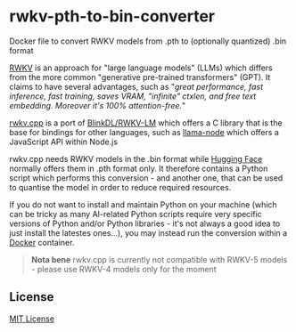 # rwkv-pth-to-bin-converter

Docker file to convert RWKV models from .pth to (optionally quantized) .bin format

[RWKV](https://www.rwkv.com/) is an approach for "large language models" (LLMs) which differs from the more common "generative pre-trained transformers" (GPT). It claims to have several advantages, such as "_great performance, fast inference, fast training, saves VRAM, "infinite" ctxlen, and free text embedding. Moreover it's 100% attention-free._"

[rwkv.cpp](https://github.com/saharNooby/rwkv.cpp) is a port of [BlinkDL/RWKV-LM](https://github.com/BlinkDL/RWKV-LM) which offers a C library that is the base for bindings for other languages, such as [llama-node](https://github.com/Atome-FE/llama-node) which offers a JavaScript API within Node.js

rwkv.cpp needs RWKV models in the .bin format while [Hugging Face](https://huggingface.co/BlinkDL) normally offers them in .pth format only. It therefore contains a Python script which performs this conversion - and another one, that can be used to quantise the model in order to reduce required resources.

If you do not want to install and maintain Python on your machine (which can be tricky as many AI-related Python scripts require very specific versions of Python and/or Python libraries - it's not always a good idea to just install the latestes ones...), you may instead run the conversion within a [Docker](https://www.docker.com/) container.




> **Nota bene** rwkv.cpp is currently not compatible with RWKV-5 models - please use RWKV-4 models only for the moment

## License ##

[MIT License](LICENSE.md)
